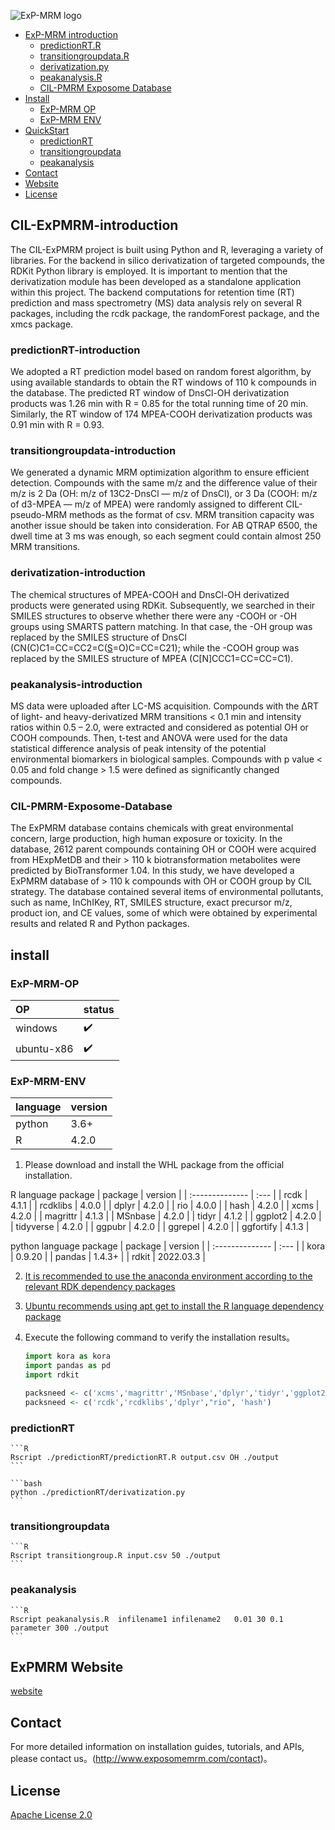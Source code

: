 ![ExP-MRM logo](http://www.exposomemrm.com/static/img/website_icon.dfecee9.png "CIL-MRM logo")

<!-- TOC -->

- [ExP-MRM introduction](#ExPMRM-introduction)
    - [predictionRT.R](#predictionRT-introduction)
    - [transitiongroupdata.R](#transitiongroupdata-introduction)
    - [derivatization.py](#derivatization-introduction)
    - [peakanalysis.R](#peakanalysis-introduction)
    - [CIL-PMRM Exposome Database](#CIL-PMR-Exposome-Database)
- [Install](#Install)
    - [ExP-MRM OP](#ExP-MRM-OP)
    - [ExP-MRM ENV](#ExP-MRM-ENV)
- [QuickStart](#QuickStart)
    - [predictionRT](#predictionRT)
    - [transitiongroupdata](#transitiongroupdata)
    - [peakanalysis](#peakanalysis)
- [Contact](#Contact)
- [Website](#Website)
- [License](#License)

<!-- /TOC -->

## CIL-ExPMRM-introduction

The CIL-ExPMRM project is built using Python and R, leveraging a variety of libraries. For the backend in silico derivatization of targeted compounds, the RDKit Python library is employed. It is important to mention that the derivatization module has been developed as a standalone application within this project. The backend computations for retention time (RT) prediction and mass spectrometry (MS) data analysis rely on several R packages, including the rcdk package, the randomForest package, and the xmcs package. 


### predictionRT-introduction

We adopted a RT prediction model based on random forest algorithm, by using available standards to obtain the RT windows of 110 k compounds in the database. The predicted RT window of DnsCl-OH derivatization products was 1.26 min with R = 0.85 for the total running time of 20 min. Similarly, the RT window of 174 MPEA-COOH derivatization products was 0.91 min with R = 0.93.


### transitiongroupdata-introduction
We generated a dynamic MRM optimization algorithm to ensure efficient detection. Compounds with the same m/z and the difference value of their m/z is 2 Da (OH: m/z of 13C2-DnsCl — m/z of DnsCl), or 3 Da (COOH: m/z of d3-MPEA — m/z of MPEA) were randomly assigned to different CIL-pseudo-MRM methods as the format of csv. MRM transition capacity was another issue should be taken into consideration. For AB QTRAP 6500, the dwell time at 3 ms was enough, so each segment could contain almost 250 MRM transitions.

### derivatization-introduction
The chemical structures of MPEA-COOH and DnsCl-OH derivatized products were generated using RDKit. Subsequently, we searched in their SMILES structures to observe whether there were any -COOH or -OH groups using SMARTS pattern matching. In that case, the -OH group was replaced by the SMILES structure of DnsCl (CN(C)C1=CC=CC2=C([S](=O)=O)C=CC=C21); while the -COOH group was replaced by the SMILES structure of MPEA (C[N]CCC1=CC=CC=C1).

### peakanalysis-introduction
MS data were uploaded after LC-MS acquisition. Compounds with the ΔRT of light- and heavy-derivatized MRM transitions < 0.1 min and intensity ratios within 0.5 – 2.0, were extracted and considered as potential OH or COOH compounds. Then, t-test and ANOVA were used for the data statistical difference analysis of peak intensity of the potential environmental biomarkers in biological samples. Compounds with p value < 0.05 and fold change > 1.5 were defined as significantly changed compounds.

### CIL-PMRM-Exposome-Database
The ExPMRM database contains chemicals with great environmental concern, large production, high human exposure or toxicity. In the database, 2612 parent compounds containing OH or COOH were acquired from HExpMetDB and their > 110 k biotransformation metabolites were predicted by BioTransformer 1.04. In this study, we have developed a ExPMRM database of > 110 k compounds with OH or COOH group by CIL strategy. The database contained several items of environmental pollutants, such as name, InChIKey, RT, SMILES structure, exact precursor m/z, product ion, and CE values, some of which were obtained by experimental results and related R and Python packages.

## install

### ExP-MRM-OP

|  OP       | status  |
|  :-------------- | :--- |
| windows     | ✔️   |
| ubuntu-x86  | ✔️   |


### ExP-MRM-ENV
|  language        | version  |
|  :-------------- | :--- |
| python    | 3.6+  |
| R  |  4.2.0  |

1. Please download and install the WHL package from the official installation.

R language package
|  package        | version  |
|  :-------------- | :--- |
| rcdk    | 4.1.1  |
| rcdklibs  |  4.0.0 |
| dplyr    | 4.2.0 |
| rio  |  4.0.0  |
| hash    | 4.2.0  |
| xcms  |  4.2.0  |
| magrittr  |  4.1.3  |
| MSnbase    | 4.2.0  |
| tidyr  |  4.1.2  |
| ggplot2  |  4.2.0  |
| tidyverse    | 4.2.0   |
| ggpubr  |  4.2.0  |
| ggrepel  |  4.2.0  |
| ggfortify    | 4.1.3  |

python language package
|  package        | version  |
|  :-------------- | :--- |
| kora    | 0.9.20  |
| pandas  |  1.4.3+ |
| rdkit  |  2022.03.3 |



2. [It is recommended to use the anaconda environment according to the relevant RDK dependency packages](https://github.com/rdkit/rdkit/blob/master/Docs/Book/Install.md)

3. [Ubuntu recommends using apt get to install the R language dependency package](http://ftp.sjtu.edu.cn/ubuntu/pool/universe/r)


4. Execute the following command to verify the installation results。

    ```python
    import kora as kora
    import pandas as pd
    import rdkit
    ```

    ```R
    packsneed <- c('xcms','magrittr','MSnbase','dplyr','tidyr','ggplot2','tidyverse','ggpubr',"ggrepel","rio", 'ggfortify')
    packsneed <- c('rcdk','rcdklibs','dplyr',"rio", 'hash')
    ```
### predictionRT
    ```R
    Rscript ./predictionRT/predictionRT.R output.csv OH ./output
    ```

    ```bash
    python ./predictionRT/derivatization.py
    ```
### transitiongroupdata
    ```R
    Rscript transitiongroup.R input.csv 50 ./output
    ```
### peakanalysis
    ```R
    Rscript peakanalysis.R  infilename1 infilename2   0.01 30 0.1 parameter 300 ./output
    ```


## ExPMRM Website
[website](http://www.exposomemrm.com)

## Contact
For more detailed information on installation guides, tutorials, and APIs, please contact us。(http://www.exposomemrm.com/contact)。

## License
[Apache License 2.0](https://gitee.com/mindspore/mindspore/blob/master/LICENSE)
